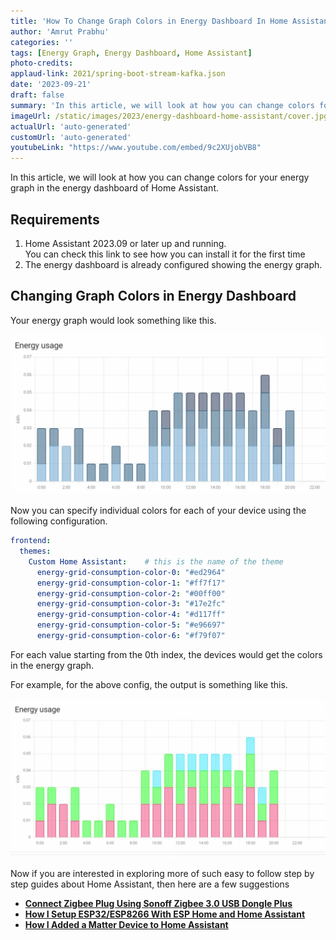 ```yaml
---
title: 'How To Change Graph Colors in Energy Dashboard In Home Assistant'
author: 'Amrut Prabhu'
categories: ''
tags: [Energy Graph, Energy Dashboard, Home Assistant]
photo-credits:
applaud-link: 2021/spring-boot-stream-kafka.json
date: '2023-09-21'
draft: false
summary: 'In this article, we will look at how you can change colors for your energy graph in the energy dashboard of Home Assistant.'
imageUrl: /static/images/2023/energy-dashboard-home-assistant/cover.jpg
actualUrl: 'auto-generated'
customUrl: 'auto-generated'
youtubeLink: "https://www.youtube.com/embed/9c2XUjobVB8"
---
```

In this article, we will look at how you can change colors for your energy graph in the energy dashboard of Home Assistant.

<TOCInline toc={props.toc} asDisclosure />  

## Requirements

1.  Home Assistant 2023.09 or later up and running.  
    You can check this link to see how you can install it for the first time
2.  The energy dashboard is already configured showing the energy graph.

## Changing Graph Colors in Energy Dashboard

Your energy graph would look something like this.

![without-color-dashboard](/static/images/2023/energy-dashboard-home-assistant/without-color.webp)

Now you can specify individual colors for each of your device using the following configuration.
```yaml
frontend:  
  themes:  
    Custom Home Assistant:    # this is the name of the theme  
      energy-grid-consumption-color-0: "#ed2964"  
      energy-grid-consumption-color-1: "#ff7f17"  
      energy-grid-consumption-color-2: "#00ff00"  
      energy-grid-consumption-color-3: "#17e2fc"  
      energy-grid-consumption-color-4: "#d117ff"  
      energy-grid-consumption-color-5: "#e96697"  
      energy-grid-consumption-color-6: "#f79f07"
```
For each value starting from the 0th index, the devices would get the colors in the energy graph.

For example, for the above config, the output is something like this.

![energy-dashboard-with-color](/static/images/2023/energy-dashboard-home-assistant/energy-dashboard-with-color.webp)


Now if you are interested in exploring more of such easy to follow step by step guides about Home Assistant, then here are a few suggestions

-   [**Connect Zigbee Plug Using Sonoff Zigbee 3.0 USB Dongle Plus**](https://smarthomecircle.com/connect-zigbee-device-using-sonoff-zigbee-3-dongle-plus-to-home-assistant)
-   [**How I Setup ESP32/ESP8266 With ESP Home and Home Assistant**](https://smarthomecircle.com/esp32-esp8266-esphome-with-home-assistant)
-   [**How I Added a Matter Device to Home Assistant**](https://smarthomecircle.com/add-matter-devices-to-home-assistant)